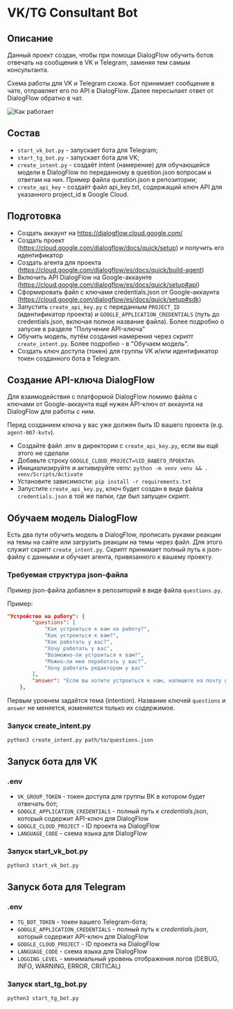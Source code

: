 # VK/TG Consultant Bot

## Описание
Данный проект создан, чтобы при помощи DialogFlow обучить ботов отвечать на сообщения в VK и Telegram, заменяя тем
самым консультанта.

Схема работы для VK и Telegram схожа. Бот принимает сообщение в чате, отправляет его по API в DialogFlow. Далее пересылает ответ
от DialogFlow обратно в чат.

![Как работает](https://media.giphy.com/media/v1.Y2lkPTc5MGI3NjExa2RlbTBsYXB5MDlxaXp3MzNldWpmbm9ldDQxa2R4amN2Y3JobXdldyZlcD12MV9pbnRlcm5hbF9naWZfYnlfaWQmY3Q9Zw/nHeYlO0Ji7KOKwVgJe/giphy.gif)

## Состав
- `start_vk_bot.py` - запускает бота для Telegram;
- `start_tg_bot.py` - запускает бота для VK;
- `create_intent.py` - создаёт intent (намерение) для обучающейся модели в DialogFlow по переданному в question.json 
вопросам и ответам на них. Пример файла question.json в репозитории;
- `create_api_key` - создаёт файл api_key.txt, содержащий ключ API для указанного project_id в Google Cloud. 

## Подготовка

- Создать аккаунт на https://dialogflow.cloud.google.com/
- Создать проект (https://cloud.google.com/dialogflow/docs/quick/setup) и получить его идентификатор
- Создать агента для проекта (https://cloud.google.com/dialogflow/es/docs/quick/build-agent)
- Включить API DialogFlow на Google-аккаунте (https://cloud.google.com/dialogflow/es/docs/quick/setup#api)
- Сформировать файл с ключами credentials.json от Google-аккаунта (https://cloud.google.com/dialogflow/es/docs/quick/setup#sdk)
- Запустить `create_api_key.py` с переданным `PROJECT_ID` (идентификатор проекта) и `GOOGLE_APPLICATION_CREDENTIALS`
  (путь до credentials.json, включая полное название файла). Более подробно о запуске в разделе "Получение API-ключа"
- Обучить модель, путём создания намерения через скрипт `create_intent.py`. Более подробно - в "Обучаем модель".
- Создать ключ доступа (токен) для группы VK и/или идентификатор токен созданного бота в Telegram.

## Создание API-ключа DialogFlow

Для взаимодействия с платформой DialogFlow помимо файла с ключами от Google-аккаунта ещё нужен API-ключ от аккаунта на DialogFlow
для работы с ним.

Перед созданием ключа у вас уже должен быть ID вашего проекта (e.g. `agent-007-kvtv`). 

- Создайте файл .env в директории с `create_api_key.py`, если вы ещё этого не сделали
- Добавьте строку `GOOGLE_CLOUD_PROJECT=%ID_ВАШЕГО_ПРОЕКТА%`
- Инициализируйте и активируйте venv: `python -m venv venv && . venv/Scripts/Activate`
- Установите зависимости: `pip install -r requirements.txt`
- Запустите `create_api_key.py`, ключ будет создан в виде файла `credentials.json` в той же папки, где был запущен скрипт.

## Обучаем модель DialogFlow

Есть два пути обучить модель в DialogFlow, прописать руками реакции на темы на сайте или загрузить реакции на темы через файл.
Для этого служит скрипт `create_intent.py`. Скрипт принимает полный путь к json-файлу с данными и обучает агента, привязанного к вашему проекту.

### Требуемая структура json-файла

Пример json-файла добавлен в репозиторий в виде файла `questions.py`.

Пример:
```json
"Устройство на работу": {
        "questions": [
            "Как устроиться к вам на работу?",
            "Как устроиться к вам?",
            "Как работать у вас?",
            "Хочу работать у вас",
            "Возможно-ли устроиться к вам?",
            "Можно-ли мне поработать у вас?",
            "Хочу работать редактором у вас"
        ],
        "answer": "Если вы хотите устроиться к нам, напишите на почту game-of-verbs@gmail.com мини-эссе о себе и прикрепите ваше портфолио."
    },
```
Первым уровнем задаётся тема (intention). Название ключей `questions` и `answer` не меняется, изменяется только их содержимое.

### Запуск create_intent.py
```shell
python3 create_intent.py path/to/questions.json
```

## Запуск бота для VK

### .env
- `VK_GROUP_TOKEN` - токен доступа для группы ВК в котором будет отвечать бот;
- `GOOGLE_APPLICATION_CREDENTIALS` - полный путь к _credentials.json_, который содержит API-ключ для DialogFlow
- `GOOGLE_CLOUD_PROJECT` - ID проекта на DialogFlow
- `LANGUAGE_CODE` - схема языка для DialogFlow

### Запуск start_vk_bot.py
```shell
python3 start_vk_bot.py
```

## Запуск бота для Telegram

### .env
- `TG_BOT_TOKEN` - токен вашего Telegram-бота;
- `GOOGLE_APPLICATION_CREDENTIALS` - полный путь к _credentials.json_, который содержит API-ключ для DialogFlow
- `GOOGLE_CLOUD_PROJECT` - ID проекта на DialogFlow
- `LANGUAGE_CODE` - схема языка для DialogFlow
- `LOGGING_LEVEL` - минимальный уровень отображения логов (DEBUG, INFO, WARNING, ERROR, CRITICAL)

### Запуск start_tg_bot.py
```shell
python3 start_tg_bot.py
```